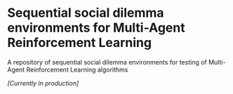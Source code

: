 # Sequential social dilemma environments for Multi-Agent Reinforcement Learning
A repository of sequential social dilemma environments for testing of Multi-Agent Reinforcement Learning algorithms

*[Currently in production]*
